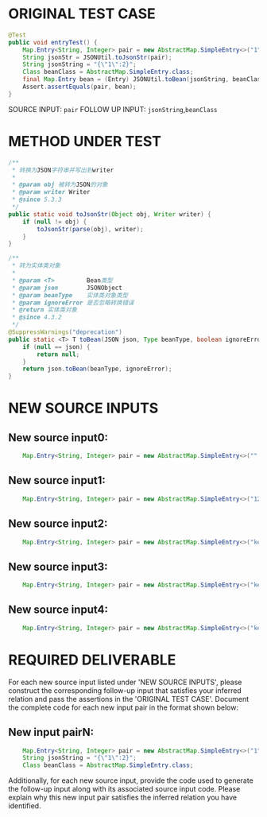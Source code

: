 # ORIGINAL TEST CASE
```java
@Test
public void entryTest() {
    Map.Entry<String, Integer> pair = new AbstractMap.SimpleEntry<>("1", 2);
    String jsonStr = JSONUtil.toJsonStr(pair);
    String jsonString = "{\"1\":2}";
    Class beanClass = AbstractMap.SimpleEntry.class;
    final Map.Entry bean = (Entry) JSONUtil.toBean(jsonString, beanClass);
    Assert.assertEquals(pair, bean);
}

```
SOURCE INPUT: `pair`
FOLLOW UP INPUT: `jsonString`,`beanClass`


# METHOD UNDER TEST
```java
/**
 * 转换为JSON字符串并写出到writer
 *
 * @param obj 被转为JSON的对象
 * @param writer Writer
 * @since 5.3.3
 */
public static void toJsonStr(Object obj, Writer writer) {
    if (null != obj) {
        toJsonStr(parse(obj), writer);
    }
}

/**
 * 转为实体类对象
 *
 * @param <T>         Bean类型
 * @param json        JSONObject
 * @param beanType    实体类对象类型
 * @param ignoreError 是否忽略转换错误
 * @return 实体类对象
 * @since 4.3.2
 */
@SuppressWarnings("deprecation")
public static <T> T toBean(JSON json, Type beanType, boolean ignoreError) {
    if (null == json) {
        return null;
    }
    return json.toBean(beanType, ignoreError);
}

```


# NEW SOURCE INPUTS
## New source input0:
```java
    Map.Entry<String, Integer> pair = new AbstractMap.SimpleEntry<>("", 0);
```

## New source input1:
```java
    Map.Entry<String, Integer> pair = new AbstractMap.SimpleEntry<>("1234567890", Integer.MAX_VALUE);
```

## New source input2:
```java
    Map.Entry<String, Integer> pair = new AbstractMap.SimpleEntry<>("key", null);
```

## New source input3:
```java
    Map.Entry<String, Integer> pair = new AbstractMap.SimpleEntry<>("key", -1);
```

## New source input4:
```java
    Map.Entry<String, Integer> pair = new AbstractMap.SimpleEntry<>("key", 0);
```



# REQUIRED DELIVERABLE
For each new source input listed under 'NEW SOURCE INPUTS', please construct the corresponding follow-up input that satisfies your inferred relation and pass the assertions in the 'ORIGINAL TEST CASE'. Document the complete code for each new input pair in the format shown below:
## New input pairN:
```java
    Map.Entry<String, Integer> pair = new AbstractMap.SimpleEntry<>("1", 2);
    String jsonString = "{\"1\":2}";
    Class beanClass = AbstractMap.SimpleEntry.class;
```

Additionally, for each new source input, provide the code used to generate the follow-up input along with its associated source input code. Please explain why this new input pair satisfies the inferred relation you have identified.